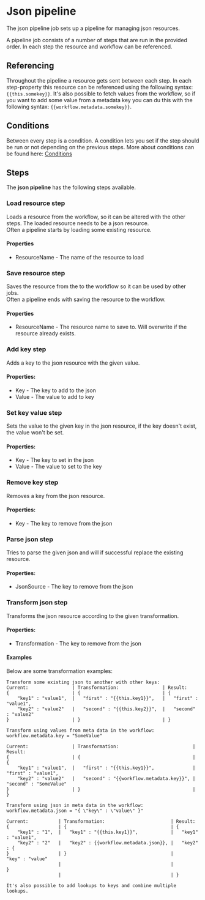 # Json pipeline #

The json pipeline job sets up a pipeline for managing json resources.

A pipeline job consists of a number of steps that are run in the provided order. In each step the resource and workflow can be referenced.

## Referencing

Throughout the pipeline a resource gets sent between each step. In each step-property this resource can be referenced using the following syntax: ```{{this.somekey}}```. It's also possible to fetch values from the workflow, so if you want to add some value from a metadata key you can du this with the following syntax: ```{{workflow.metadata.somekey}}```.

## Conditions

Between every step is a condition. A condition lets you set if the step should be run or not depending on the previous steps. More about conditions can be found here: [Conditions](resourcePipelineStepConditions.md)

## Steps

The **json pipeline** has the following steps available.

### Load resource step
Loads a resource from the workflow, so it can be altered with the other steps. The loaded resource needs to be a json resource.  
Often a pipeline starts by loading some existing resource.

#### Properties
  * ResourceName    - The name of the resource to load

### Save resource step
Saves the resource from the to the workflow so it can be used by other jobs.  
Often a pipeline ends with saving the resource to the workflow.

#### Properties
  * ResourceName    - The resource name to save to. Will overwrite if the resource already exists.

### Add key step
Adds a key to the json resource with the given value.

#### Properties:
  * Key     - The key to add to the json
  * Value   - The value to add to key
  
### Set key value step
Sets the value to the given key in the json resource, if the key doesn't exist, the value won't be set.

#### Properties:
  * Key     - The key to set in the json
  * Value   - The value to set to the key

### Remove key step
Removes a key from the json resource.

#### Properties:
  * Key     - The key to remove from the json

### Parse json step
Tries to parse the given json and will if successful replace the existing resource.

#### Properties:
  * JsonSource     - The key to remove from the json

### Transform json step
Transforms the json resource according to the given transformation.

#### Properties:
  * Transformation - The key to remove from the json

#### Examples
Below are some transformation examples:
```
Transform some existing json to another with other keys:
Current:                | Transformation:                | Result:
{                       | {                              | {
    "key1" : "value1",  |   "first" : "{{this.key1}}",   |   "first" : "value1",
    "key2" : "value2"   |   "second" : "{{this.key2}}",  |   "second" : "value2"
}                       | }                              | }

Transform using values from meta data in the workflow:
workflow.metadata.key = "SomeValue"

Current:                | Transformation:                           | Result:
{                       | {                                         | {
    "key1" : "value1",  |   "first" : "{{this.key1}}",              |   "first" : "value1",
    "key2" : "value2"   |   "second" : "{{workflow.metadata.key}}", |   "second" : "SomeValue"
}                       | }                                         | }

Transform using json in meta data in the workflow:
workflow.metadata.json = "{ \"key\" : \"value\" }"

Current:           | Transformation:                        | Result:
{                  | {                                      | {
    "key1" : "1",  |   "key1" : "{{this.key1}}",            |   "key1" : "value1",
    "key2" : "2"   |   "key2" : {{workflow.metadata.json}}, |   "key2" : {
}                  | }                                      |               "key" : "value"
                   |                                        |            }
                   |                                        | }

It's also possible to add lookups to keys and combine multiple lookups.
```